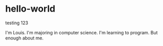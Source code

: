 # hello-world

testing 123

I'm Louis.  I'm majoring in computer science.  I'm learning to program.  But enough about me. 
